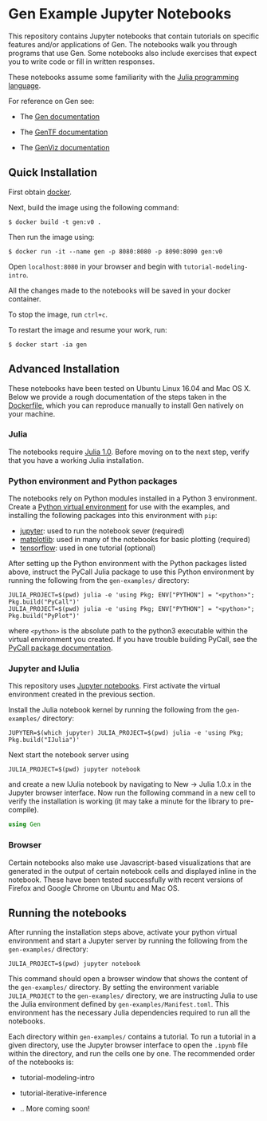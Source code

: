# Gen Example Jupyter Notebooks

This repository contains Jupyter notebooks that contain tutorials on specific features and/or applications of Gen.
The notebooks walk you through programs that use Gen.
Some notebooks also include exercises that expect you to write code or fill in written responses.

These notebooks assume some familiarity with the [Julia programming language](https://julialang.org/).

For reference on Gen see:

- The [Gen documentation](https://probcomp.github.io/Gen/dev/)

- The [GenTF documentation](https://probcomp.github.io/GenTF/dev/)

- The [GenViz documentation](https://probcomp.github.io/GenTF/dev/)

## Quick Installation

First obtain [docker](https://www.docker.com/).

Next, build the image using the following command:

    $ docker build -t gen:v0 .

Then run the image using:

    $ docker run -it --name gen -p 8080:8080 -p 8090:8090 gen:v0

Open `localhost:8080` in your browser and begin with `tutorial-modeling-intro`.

All the changes made to the notebooks will be saved in your docker container.

To stop the image, run `ctrl+c`.

To restart the image and resume your work, run:

    $ docker start -ia gen

## Advanced Installation

These notebooks have been tested on Ubuntu Linux 16.04 and Mac OS X.
Below we provide a rough documentation of the steps taken in the [Dockerfile](./Dockerfile), which you can reproduce manually to install Gen natively on your machine.

### Julia

The notebooks require [Julia 1.0](https://julialang.org/downloads/).
Before moving on to the next step, verify that you have a working Julia installation.

### Python environment and Python packages

The notebooks rely on Python modules installed in a Python 3 environment.
Create a [Python virtual environment](https://virtualenv.pypa.io/en/latest/) for use with the examples, and installing the following packages into this environment with `pip`:

- [jupyter](https://jupyter.org/install#installing-jupyter-with-pip): used to run the notebook sever (required)
- [matplotlib](https://matplotlib.org/users/installing.html#installing): used in many of the notebooks for basic plotting (required)
- [tensorflow](https://www.tensorflow.org/install/pip): used in one tutorial (optional)

After setting up the Python environment with the Python packages listed above, instruct the PyCall Julia package to use this Python environment by running the following from the `gen-examples/` directory:
```
JULIA_PROJECT=$(pwd) julia -e 'using Pkg; ENV["PYTHON"] = "<python>"; Pkg.build("PyCall")'
JULIA_PROJECT=$(pwd) julia -e 'using Pkg; ENV["PYTHON"] = "<python>"; Pkg.build("PyPlot")'
```
where `<python>` is the absolute path to the python3 executable within the virtual environment you created.
If you have trouble building PyCall, see the [PyCall package documentation](https://github.com/JuliaPy/PyCall.jl#specifying-the-python-version).

### Jupyter and IJulia

This repository uses [Jupyter notebooks](https://jupyter.org/).
First activate the virtual environment created in the previous section.

Install the Julia notebook kernel by running the following from the `gen-examples/` directory:
```
JUPYTER=$(which jupyter) JULIA_PROJECT=$(pwd) julia -e 'using Pkg; Pkg.build("IJulia")'
```
Next start the notebook server using
```
JULIA_PROJECT=$(pwd) jupyter notebook
```
and create a new IJulia notebook by navigating to New -> Julia 1.0.x in the Jupyter browser interface.
Now run the following command in a new cell to verify the installation is working (it may take a minute for the library to pre-compile).
```julia
using Gen
```

### Browser

Certain notebooks also make use Javascript-based visualizations that are generated in the output of certain notebook cells and displayed inline in the notebook.
These have been tested successfully with recent versions of Firefox and Google Chrome on Ubuntu and Mac OS.

## Running the notebooks

After running the installation steps above, activate your python virtual environment and start a Jupyter server by running the following from the `gen-examples/` directory:
```
JULIA_PROJECT=$(pwd) jupyter notebook
```
This command should open a browser window that shows the content of the `gen-examples/` directory.
By setting the environment variable `JULIA_PROJECT` to the `gen-examples/` directory, we are instructing Julia to use the Julia environment defined by `gen-examples/Manifest.toml`.
This environment has the necessary Julia dependencies required to run all the notebooks.

Each directory within `gen-examples/` contains a tutorial.
To run a tutorial in a given directory, use the Jupyter browser interface to open the `.ipynb` file within the directory, and run the cells one by one.
The recommended order of the notebooks is:

- tutorial-modeling-intro

- tutorial-iterative-inference

- .. More coming soon!
